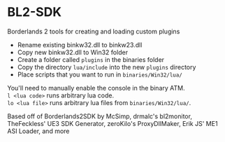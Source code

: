 # BL2-SDK
Borderlands 2 tools for creating and loading custom plugins

* Rename existing binkw32.dll to binkw23.dll
* Copy new binkw32.dll to Win32 folder
* Create a folder called `plugins` in the binaries folder
* Copy the directory `lua/include` into the new `plugins` directory 
* Place scripts that you want to run in `binaries/Win32/lua/`

You'll need to manually enable the console in the binary ATM.  
`l <lua code>` runs arbitrary lua code.  
`lo <lua file>` runs arbitrary lua files from `binaries/Win32/lua/`.

Based off of Borderlands2SDK by McSimp, drmalc's bl2monitor, TheFeckless' UE3 SDK Generator, zeroKilo's ProxyDllMaker, Erik JS' ME1 ASI Loader, and more

